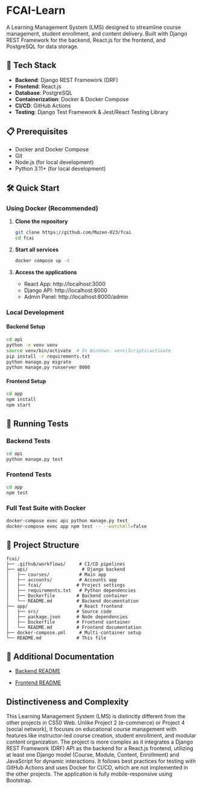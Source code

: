 # FCAI-Learn

A Learning Management System (LMS) designed to streamline course management, student enrollment, and content delivery. Built with Django REST Framework for the backend, React.js for the frontend, and PostgreSQL for data storage.

## 🚀 Tech Stack

- **Backend**: Django REST Framework (DRF)
- **Frontend**: React.js
- **Database**: PostgreSQL
- **Containerization**: Docker & Docker Compose
- **CI/CD**: GitHub Actions
- **Testing**: Django Test Framework & Jest/React Testing Library

## 📋 Prerequisites

- Docker and Docker Compose
- Git
- Node.js (for local development)
- Python 3.11+ (for local development)

## 🛠️ Quick Start

### Using Docker (Recommended)

1. **Clone the repository**
   ```bash
   git clone https://github.com/Mazen-023/fcai
   cd fcai
   ```

2. **Start all services**
   ```bash
   docker compose up -d
   ```

3. **Access the applications**
   - React App: http://localhost:3000
   - Django API: http://localhost:8000
   - Admin Panel: http://localhost:8000/admin

### Local Development

#### Backend Setup
```bash
cd api
python -m venv venv
source venv/bin/activate  # On Windows: venv\Scripts\activate
pip install -r requirements.txt
python manage.py migrate
python manage.py runserver 8000
```

#### Frontend Setup
```bash
cd app
npm install
npm start
```

## 🧪 Running Tests

### Backend Tests
```bash
cd api
python manage.py test
```

### Frontend Tests
```bash
cd app
npm test
```

### Full Test Suite with Docker
```bash
docker-compose exec api python manage.py test
docker-compose exec app npm test -- --watchAll=false
```


## 📁 Project Structure

```
fcai/
├── .github/workflows/     # CI/CD pipelines
├── api/                    # Django backend
│   ├── courses/           # Main app
│   ├── accounts/          # Accounts app
│   ├── fcai/             # Project settings
│   ├── requirements.txt   # Python dependencies
│   ├── Dockerfile        # Backend container
│   └── README.md         # Backend documentation
├── app/                   # React frontend
│   ├── src/              # Source code
│   ├── package.json      # Node dependencies
│   ├── Dockerfile        # Frontend container
│   └── README.md         # Frontend documentation
├── docker-compose.yml     # Multi-container setup
└── README.md             # This file
```
## 📄 Additional Documentation

- [Backend README](api/README.md)

- [Frontend README](app/README.md)

## Distinctiveness and Complexity

This Learning Management System (LMS) is distinctly different from the other projects in CS50 Web. Unlike Project 2 (e-commerce) or Project 4 (social network), it focuses on educational course management with features like instructor-led course creation, student enrollment, and modular content organization. The project is more complex as it integrates a Django REST Framework (DRF) API as the backend for a React.js frontend, utilizing at least one Django model (Course, Module, Content, Enrollment) and JavaScript for dynamic interactions. It follows best practices for testing with GitHub Actions and uses Docker for CI/CD, which are not implemented in the other projects. The application is fully mobile-responsive using Bootstrap.
